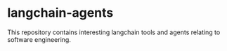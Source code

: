 # langchain-agents
This repository contains interesting langchain tools and agents relating to software engineering.
